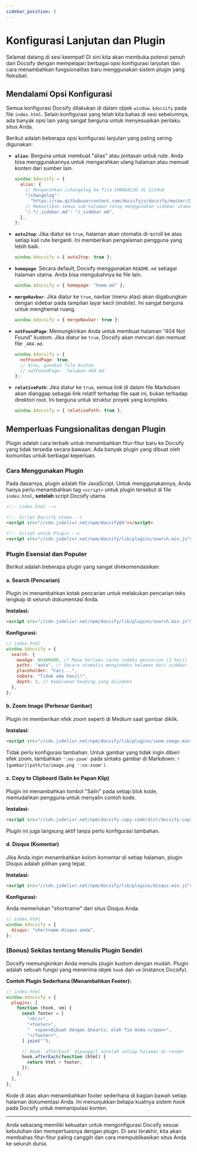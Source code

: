 ```yaml
---
sidebar_position: 5
---
```


# Konfigurasi Lanjutan dan Plugin

Selamat datang di sesi keempat! Di sini kita akan membuka potensi penuh dari Docsify dengan mempelajari berbagai opsi konfigurasi lanjutan dan cara menambahkan fungsionalitas baru menggunakan sistem plugin yang fleksibel.

## Mendalami Opsi Konfigurasi

Semua konfigurasi Docsify dilakukan di dalam objek `window.$docsify` pada file `index.html`. Selain konfigurasi yang telah kita bahas di sesi sebelumnya, ada banyak opsi lain yang sangat berguna untuk menyesuaikan perilaku situs Anda.

Berikut adalah beberapa opsi konfigurasi lanjutan yang paling sering digunakan:

- **`alias`**: Berguna untuk membuat "alias" atau pintasan untuk rute. Anda bisa menggunakannya untuk mengarahkan ulang halaman atau memuat konten dari sumber lain.

  ```javascript
  window.$docsify = {
    alias: {
      // Mengarahkan /changelog ke file CHANGELOG di GitHub
      "/changelog":
        "https://raw.githubusercontent.com/docsifyjs/docsify/master/CHANGELOG",
      // Memastikan semua sub-halaman tetap menggunakan sidebar utama
      "/.*/_sidebar.md": "/_sidebar.md",
    },
  };
  ```

- **`auto2top`**: Jika diatur ke `true`, halaman akan otomatis di-scroll ke atas setiap kali rute berganti. Ini memberikan pengalaman pengguna yang lebih baik.

  ```javascript
  window.$docsify = { auto2top: true };
  ```

- **`homepage`**: Secara default, Docsify menggunakan `README.md` sebagai halaman utama. Anda bisa mengubahnya ke file lain.

  ```javascript
  window.$docsify = { homepage: "home.md" };
  ```

- **`mergeNavbar`**: Jika diatur ke `true`, navbar (menu atas) akan digabungkan dengan sidebar pada tampilan layar kecil (mobile). Ini sangat berguna untuk menghemat ruang.

  ```javascript
  window.$docsify = { mergeNavbar: true };
  ```

- **`notFoundPage`**: Memungkinkan Anda untuk membuat halaman "404 Not Found" kustom. Jika diatur ke `true`, Docsify akan mencari dan memuat file `_404.md`.

  ```javascript
  window.$docsify = {
    notFoundPage: true,
    // Atau, gunakan file kustom
    // notFoundPage: 'halaman-404.md'
  };
  ```

- **`relativePath`**: Jika diatur ke `true`, semua link di dalam file Markdown akan dianggap sebagai link relatif terhadap file saat ini, bukan terhadap direktori root. Ini berguna untuk struktur proyek yang kompleks.

  ```javascript
  window.$docsify = { relativePath: true };
  ```

## Memperluas Fungsionalitas dengan Plugin

Plugin adalah cara terbaik untuk menambahkan fitur-fitur baru ke Docsify yang tidak tersedia secara bawaan. Ada banyak plugin yang dibuat oleh komunitas untuk berbagai keperluan.

### Cara Menggunakan Plugin

Pada dasarnya, plugin adalah file JavaScript. Untuk menggunakannya, Anda hanya perlu menambahkan tag `<script>` untuk plugin tersebut di file `index.html`, **setelah** script Docsify utama.

```html
<!-- index.html -->

<!-- Script Docsify utama -->
<script src="//cdn.jsdelivr.net/npm/docsify@4"></script>

<!-- Script untuk Plugin -->
<script src="//cdn.jsdelivr.net/npm/docsify/lib/plugins/search.min.js"></script>
```

### Plugin Esensial dan Populer

Berikut adalah beberapa plugin yang sangat direkomendasikan:

#### a. Search (Pencarian)

Plugin ini menambahkan kotak pencarian untuk melakukan pencarian teks lengkap di seluruh dokumentasi Anda.

**Instalasi:**

```html
<script src="//cdn.jsdelivr.net/npm/docsify/lib/plugins/search.min.js"></script>
```

**Konfigurasi:**

```javascript
// index.html
window.$docsify = {
  search: {
    maxAge: 86400000, // Masa berlaku cache indeks pencarian (1 hari)
    paths: "auto", // Secara otomatis mengindeks halaman dari sidebar
    placeholder: "Cari...",
    noData: "Tidak ada hasil!",
    depth: 2, // Kedalaman heading yang diindeks
  },
};
```

#### b. Zoom Image (Perbesar Gambar)

Plugin ini memberikan efek zoom seperti di Medium saat gambar diklik.

**Instalasi:**

```html
<script src="//cdn.jsdelivr.net/npm/docsify/lib/plugins/zoom-image.min.js"></script>
```

Tidak perlu konfigurasi tambahan. Untuk gambar yang tidak ingin diberi efek zoom, tambahkan `':no-zoom'` pada sintaks gambar di Markdown: `![gambar](path/to/image.png ':no-zoom')`.

#### c. Copy to Clipboard (Salin ke Papan Klip)

Plugin ini menambahkan tombol "Salin" pada setiap blok kode, memudahkan pengguna untuk menyalin contoh kode.

**Instalasi:**

```html
<script src="//cdn.jsdelivr.net/npm/docsify-copy-code/dist/docsify-copy-code.min.js"></script>
```

Plugin ini juga langsung aktif tanpa perlu konfigurasi tambahan.

#### d. Disqus (Komentar)

Jika Anda ingin menambahkan kolom komentar di setiap halaman, plugin Disqus adalah pilihan yang tepat.

**Instalasi:**

```html
<script src="//cdn.jsdelivr.net/npm/docsify/lib/plugins/disqus.min.js"></script>
```

**Konfigurasi:**

Anda memerlukan "shortname" dari situs Disqus Anda.

```javascript
// index.html
window.$docsify = {
  disqus: "shortname-disqus-anda",
};
```

### (Bonus) Sekilas tentang Menulis Plugin Sendiri

Docsify memungkinkan Anda menulis plugin kustom dengan mudah. Plugin adalah sebuah fungsi yang menerima objek `hook` dan `vm` (instance Docsify).

**Contoh Plugin Sederhana (Menambahkan Footer):**

```javascript
// index.html
window.$docsify = {
  plugins: [
    function (hook, vm) {
      const footer = [
        "<hr/>",
        "<footer>",
        "  <span>Dibuat dengan &hearts; oleh Tim Anda.</span>",
        "</footer>",
      ].join("");

      // Hook `afterEach` dipanggil setelah setiap halaman di-render
      hook.afterEach(function (html) {
        return html + footer;
      });
    },
  ],
};
```

Kode di atas akan menambahkan footer sederhana di bagian bawah setiap halaman dokumentasi Anda. Ini menunjukkan betapa kuatnya sistem _hook_ pada Docsify untuk memanipulasi konten.

---

Anda sekarang memiliki kekuatan untuk mengonfigurasi Docsify sesuai kebutuhan dan memperluasnya dengan plugin. Di sesi terakhir, kita akan membahas fitur-fitur paling canggih dan cara mempublikasikan situs Anda ke seluruh dunia.
